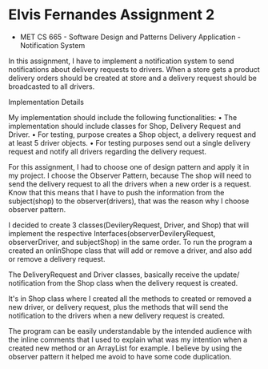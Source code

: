 # Elvis Fernandes Assignment 2 
- MET CS 665 - Software Design and Patterns Delivery Application - Notification System

In this assignment, I have to implement a notification system to send notifications about delivery requests to drivers. When a store gets a product delivery orders should be created at store and a delivery request should be broadcasted to all drivers.

Implementation Details

 My implementation should include the following functionalities:
     • The implementation should include classes for Shop, Delivery Request and Driver.
     • For testing, purpose creates a Shop object, a delivery request and at least 5 driver objects.
     • For testing purposes send out a single delivery request and notify all drivers regarding the delivery request.

For this assignment, I had to choose one of design pattern and apply it in my project. I choose the Observer Pattern, because
The shop will need to send the delivery request to all the drivers when a new order is a request. Know that this means that I have to push the information from the subject(shop) to the observer(drivers), that was the reason why I choose observer pattern.

I decided to create 3 classes(DevileryRequest, Driver, and Shop) that will implement the respective Interfaces(observerDevileryRequest, observerDriver, and subjectShop) in the same order. To run the program a created an onlinShope class that will add or remove a driver, and also add or remove a delivery request.

The DeliveryRequest and Driver classes, basically receive the update/ notification from the Shop class when the delivery request is created.

It's in Shop class where I created all the methods to created or removed a new driver, or delivery request, plus the methods that will send the notification to the drivers when a new delivery request is created.

The program can be easily understandable by the intended audience with the inline comments that I used to explain what was my intention when a created new method or an ArrayList for example. I believe by using the observer pattern it helped me avoid to have some code duplication. 